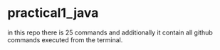 # practical1_java
in this repo there is 25 commands and additionally it contain all github commands executed from the terminal.
